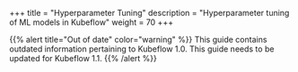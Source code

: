 +++
title = "Hyperparameter Tuning"
description = "Hyperparameter tuning of ML models in Kubeflow"
weight = 70
+++

{{% alert title="Out of date" color="warning" %}}
This guide contains outdated information pertaining to Kubeflow 1.0. This guide
needs to be updated for Kubeflow 1.1.
{{% /alert %}}

